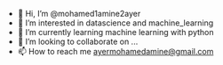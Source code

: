 - 👋 Hi, I’m @mohamed1amine2ayer
- 👀 I’m interested in datascience and machine_learning
- 🌱 I’m currently learning machine learning with python
- 💞️ I’m looking to collaborate on ...
- 📫 How to reach me ayermohamedamine@gmail.com

<!---
mohamed1amine2ayer/mohamed1amine2ayer is a ✨ special ✨ repository because its `README.md` (this file) appears on your GitHub profile.
You can click the Preview link to take a look at your changes.
--->
